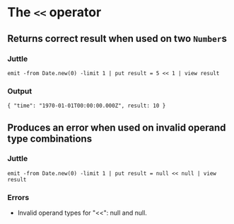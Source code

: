 # The `<<` operator

## Returns correct result when used on two `Number`s

### Juttle

    emit -from Date.new(0) -limit 1 | put result = 5 << 1 | view result

### Output

    { "time": "1970-01-01T00:00:00.000Z", result: 10 }

## Produces an error when used on invalid operand type combinations

### Juttle

    emit -from Date.new(0) -limit 1 | put result = null << null | view result

### Errors

  * Invalid operand types for "<<": null and null.
